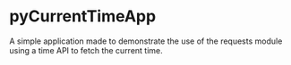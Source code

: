 # pyCurrentTimeApp
A simple application made to demonstrate the use of the requests module using a time API to fetch the current time.
